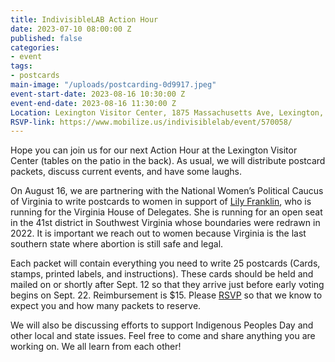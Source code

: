 ```yaml
---
title: IndivisibleLAB Action Hour
date: 2023-07-10 08:00:00 Z
published: false
categories:
- event
tags:
- postcards
main-image: "/uploads/postcarding-0d9917.jpeg"
event-start-date: 2023-08-16 10:30:00 Z
event-end-date: 2023-08-16 11:30:00 Z
Location: Lexington Visitor Center, 1875 Massachusetts Ave, Lexington, MA
RSVP-link: https://www.mobilize.us/indivisiblelab/event/570058/
---
```


Hope you can join us for our next Action Hour at the Lexington Visitor Center (tables on the patio in the back). As usual, we will distribute postcard packets, discuss current events, and have some laughs.

On August 16, we are partnering with the National Women’s Political Caucus of Virginia to write postcards to women in support of [Lily Franklin](https://www.lilyfordelegate.com/), who is running for the Virginia House of Delegates. She is running for an open seat in the 41st district in Southwest Virginia whose boundaries were redrawn in 2022. It is important we reach out to women because Virginia is the last southern state where abortion is still safe and legal.

Each packet will contain everything you need to write 25 postcards (Cards, stamps, printed labels, and instructions). These cards should be held and mailed on or shortly after Sept. 12 so that they arrive just before early voting begins on Sept. 22. Reimbursement is $15. Please [RSVP](https://www.mobilize.us/indivisiblelab/event/570058/) so that we know to expect you and how many packets to reserve.

We will also be discussing efforts to support Indigenous Peoples Day and other local and state issues. Feel free to come and share anything you are working on. We all learn from each other!